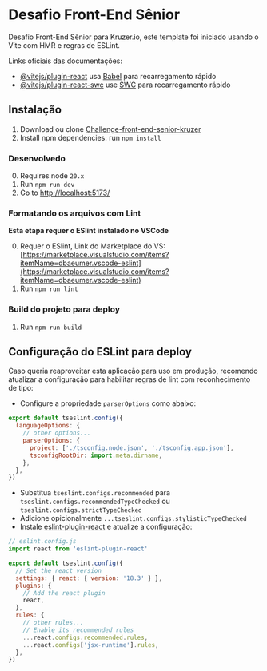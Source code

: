 # Desafio Front-End Sênior

Desafio Front-End Sênior para Kruzer.io, este template foi iniciado usando o Vite com HMR e regras de ESLint.

Links oficiais das documentações:

- [@vitejs/plugin-react](https://github.com/vitejs/vite-plugin-react/blob/main/packages/plugin-react/README.md) usa [Babel](https://babeljs.io/) para recarregamento rápido
- [@vitejs/plugin-react-swc](https://github.com/vitejs/vite-plugin-react-swc) use [SWC](https://swc.rs/)  para recarregamento rápido


## Instalação

1.  Download ou clone [Challenge-front-end-senior-kruzer](https://github.com/mrLevys/challenge-front-end-senior-kruzer)
2.  Install npm dependencies: run `npm install`

### Desenvolvedo

0.  Requires node `20.x`
1.  Run `npm run dev`
2.  Go to [http://localhost:5173/](http://localhost:5173/)

### Formatando os arquivos com Lint

**Esta etapa requer o ESlint instalado no VSCode**

0. Requer o ESlint, Link do Marketplace do VS: [https://marketplace.visualstudio.com/items?itemName=dbaeumer.vscode-eslint](https://marketplace.visualstudio.com/items?itemName=dbaeumer.vscode-eslint)
1. Run `npm run lint`

### Build do projeto para deploy

1. Run `npm run build`

## Configuração do ESLint para deploy

Caso queria reaproveitar esta aplicação para uso em produção, recomendo atualizar a configuração para habilitar regras de lint com reconhecimento de tipo:

- Configure a propriedade `parserOptions` como abaixo:

```js
export default tseslint.config({
  languageOptions: {
    // other options...
    parserOptions: {
      project: ['./tsconfig.node.json', './tsconfig.app.json'],
      tsconfigRootDir: import.meta.dirname,
    },
  },
})
```

- Substitua `tseslint.configs.recommended` para `tseslint.configs.recommendedTypeChecked` ou `tseslint.configs.strictTypeChecked`
- Adicione opicionalmente `...tseslint.configs.stylisticTypeChecked`
- Instale [eslint-plugin-react](https://github.com/jsx-eslint/eslint-plugin-react) e atualize a configuração:

```js
// eslint.config.js
import react from 'eslint-plugin-react'

export default tseslint.config({
  // Set the react version
  settings: { react: { version: '18.3' } },
  plugins: {
    // Add the react plugin
    react,
  },
  rules: {
    // other rules...
    // Enable its recommended rules
    ...react.configs.recommended.rules,
    ...react.configs['jsx-runtime'].rules,
  },
})
```
